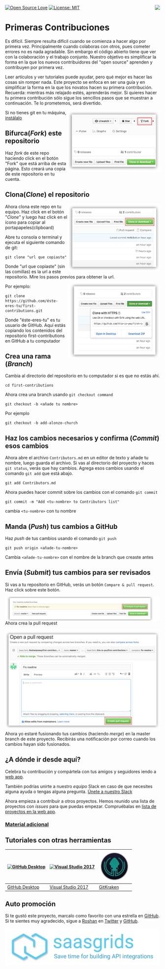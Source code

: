 ﻿[![Open Source Love](https://badges.frapsoft.com/os/v1/open-source.svg?v=103)](https://github.com/ellerbrock/open-source-badges/)
[<img align="right" src="https://firstcontributions.herokuapp.com/badge.svg">](https://firstcontributions.herokuapp.com)
[![License: MIT](https://img.shields.io/badge/License-MIT-green.svg)](https://opensource.org/licenses/MIT)

# Primeras Contribuciones

Es difícil. Siempre resulta difícil cuando se comienza a hacer algo por primera vez. 
Principalmente cuando colaboras con otros, pues cometer errores no es nada agradable.
Sin embargo el código abierto tiene que ver con la colaboración y el trabajo conjunto. 
Nuestro objetivo es simplificar la forma en la que los nuevos contribuidores del 
"open source" aprenden y contribuyen por primera vez.

Leer artículos y ver tutoriales puede ayudar, pero qué mejor es hacer las cosas
sin romper nada. Este proyecto se enfoca en ser una guía y en simplificar la 
forma en la que los novatos hacen su primera contribución. Recuerda: mientras 
más relajado estés, aprenderás mejor. Si quieres hacer tu primera contribución 
sólo sigue los sencillos pasos que se muestran a continuación. 
Te lo prometemos, será divertido. 

<img align="right" width="300" src="../assets/fork.png" alt="fork de éste repositorio" />

Si no tienes git en tu máquina, [ instálalo ]( https://help.github.com/articles/set-up-git/ )

## Bifurca(*Fork*) este repositorio

Haz *fork* de este repo haciendo click en el botón "Fork" que está arriba de esta página.
Esto creará una copia de este repositorio en tu cuenta.

## Clona(*Clone*) el repositorio

<img align="right" width="300" src="../assets/clone.png" alt="clonar este repositorio" />

Ahora clona este repo en tu equipo. Haz click en el botón "*Clone*" y luego haz click en el ícono para copiar al portapapeles(clipboard)

Abre tu consola o terminal y ejecuta el siguiente comando de git:

```
git clone "url que copiaste"
```
Donde "url que copiaste" (sin las comillas) es la url a este repositorio. Mire los pasos previos para obtener la url.

<img align="right" width="300" src="../assets/copy-to-clipboard.png" alt="copiar URL a clipboard" />

Por ejemplo:
```
git clone https://github.com/éste-eres-tu/first-contributions.git
```
Donde "éste-eres-tu" es tu usuario de GitHub. Aquí estás copiando los contenidos del repositorio first-contributions en GitHub a tu computador

## Crea una rama (*Branch*)

Cambia al directorio del repositorio en tu computador si es que no estás ahí.

```
cd first-contributions
```

Ahora crea una branch usando `git checkout command`

```
git checkout -b <añade tu nombre>
```

Por ejemplo
```
git checkout -b add-alonzo-church
```

## Haz los cambios necesarios y confirma (*Commit*) esos cambios

Ahora abre el archivo `Contributors.md` en un editor de texto y añade tu nombre, luego guarda el archivo. Si vas al directorio del proyecto y haces `git status`, verás que hay cambios. Agrega esos cambios usando el comando `git add` que está abajo.
```
git add Contributors.md
```

Ahora puedes hacer commit sobre los cambios con el comando `git commit`
```
git commit -m "Add <tu-nombre> to Contributors list"
```
cambia `<tu-nombre>` con tu nombre

## Manda (*Push*) tus cambios a GitHub

Haz *push* de tus cambios usando el comando `git push`
```
git push origin <añade-tu-nombre>
```
Cambia `<añade-tu-nombre>` con el nombre de la branch que creaste antes

## Envía (*Submit*) tus cambios para ser revisados

Si vas a tu repositorio en GitHub, verás un botón `Compare & pull request`. Haz click sobre este botón.

<img style="float: right;" src="../assets/compare-and-pull.png" alt="crea una pull request" />

Ahora crea la pull request

<img style="float: right;" src="../assets/submit-pull.png" alt="sube la pull request" />

Ahora yo estaré fusionando tus cambios (haciendo *merge*) en la master branch de este proyecto. Recibirás una notificación por correo cuando los cambios hayan sido fusionados.


## ¿A dónde ir desde aquí?

Celebra tu contribución y compártela con tus amigos y seguidores iendo a [web app](https://roshanjossey.github.io/first-contributions/#social-share).

También podrías unirte a nuestro *equipo* Slack en caso de que necesites alguna ayuda o tengas alguna pregunta. [Únete a nuestro Slack](https://firstcontributions.herokuapp.com)

Ahora empieza a contribuir a otros proyectos. Hemos reunido una lista de proyectos con *issues* para que puedas empezar. Compruébalas en [lista de proyectos en la web app](https://roshanjossey.github.io/first-contributions/#project-list).

### [ Material adicional ](additional-material/additional-material.md)


## Tutoriales con otras herramientas

|<a href="github-desktop-tutorial.md"><img alt="GitHub Desktop" src="https://desktop.github.com/images/desktop-icon.svg" width="100"></a>|<a href="github-windows-vs2017-tutorial.md"><img alt="Visual Studio 2017" src="https://www.microsoft.com/net/images/vslogo.png" width="100"></a>|<a href="gitkraken-tutorial.md"><img alt="GitKraken" src="/assets/gk-icon.png" width="100"></a>|
|---|---|---|
|[GitHub Desktop](github-desktop-tutorial.md)|[Visual Studio 2017](github-windows-vs2017-tutorial.md)|[GitKraken](gitkraken-tutorial.md)|


## Auto promoción

Si te gustó este proyecto, marcalo como favorito con una estrella en [GitHub](https://github.com/Roshanjossey/first-contributions).
Si te sientes muy agradecido, sigue a [Roshan](https://roshanjossey.github.io/) en
[Twitter](https://twitter.com/sudo__bangbang) y
[GitHub](https://github.com/roshanjossey).

<a href="http://saasgrids.com"> <img alt="http://saasgrids.com" src="assets/saasgrids-banner.png" width="500"></a>

